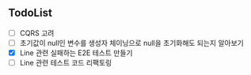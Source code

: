 ## TodoList
- [ ] CQRS 고려
- [ ] 초기값이 null인 변수를 생성자 체이닝으로 null을 초기화해도 되는지 알아보기
- [x] Line 관련 실패하는 E2E 테스트 만들기
- [ ] Line 관련 테스트 코드 리팩토링